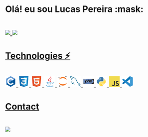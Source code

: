 <html>
<head>
  <link reel="stylesheet" href="style.css">
</head>

<body>
<h1> Olá! eu sou Lucas Pereira :mask:<h1>
<div>
<span>
  <a href="https://github.com/Luc45-Pereira">
  <img height="200px" src="https://github-readme-stats.vercel.app/api?username=Luc45-Pereira&show_icons=true&theme=dracula&include_all_commits=true&count_private=true"/>
  <img height="200px" src="https://github-readme-stats.vercel.app/api/top-langs/?username=Luc45-Pereira&theme=dracula"/>
</span>
  <h4>Technologies ⚡</h4>
<span> 
  <img width="35em" src="https://github.com/devicons/devicon/blob/master/icons/c/c-original.svg"/>
   <img width="35em" src="https://github.com/devicons/devicon/blob/master/icons/css3/css3-original.svg"/>
  <img width="35em" src="https://github.com/devicons/devicon/blob/master/icons/html5/html5-original.svg"/>
  <img width="35em" src="https://github.com/devicons/devicon/blob/master/icons/java/java-original.svg"/>
  <img width="35em" src="https://github.com/devicons/devicon/blob/master/icons/jupyter/jupyter-original.svg"/>
  <img width="35em" src="https://github.com/devicons/devicon/blob/master/icons/mysql/mysql-original.svg"/>
  <img width="35em" src="https://github.com/devicons/devicon/blob/master/icons/php/php-original.svg"/>
  <img width="35em" src="https://github.com/devicons/devicon/blob/master/icons/python/python-original.svg"/>
  <img width="35em" src="https://github.com/devicons/devicon/blob/master/icons/javascript/javascript-original.svg"/>
  <img width="35em" src="https://github.com/devicons/devicon/blob/master/icons/vscode/vscode-original.svg"/>
  
</span>
  <h4>Contact</h4> 

  
<div>
  
  <a href="https://www.linkedin.com/in/lucas-pereira-de-lima-22b2391a8"><img class="contacts" heigth="1em" src="https://img.shields.io/badge/LinkedIn-0077B5?style=for-the-badge&logo=linkedin&logoColor=white"/></a>
  
</div>
</div>
</body>
  </html>
